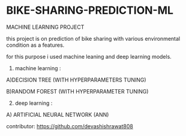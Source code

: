 # BIKE-SHARING-PREDICTION-ML
MACHINE LEARNING PROJECT

this project is on prediction of bike sharing with various environmental condition as a features.

for this purpose i used machine leaning and deep learning models.

1) machine learning : 

A)DECISION TREE (WITH HYPERPARAMETERS TUNING)

B)RANDOM FOREST (WITH HYPERPARAMETER TUNING)

2) deep learning :

A) ARTIFICIAL NEURAL NETWORK (ANN) 







contributor: https://github.com/devashishrawat808

